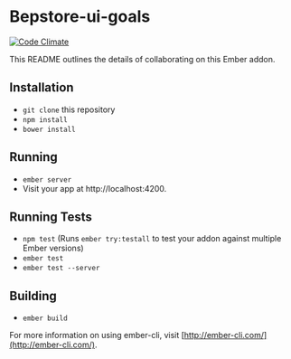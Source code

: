 # Bepstore-ui-goals
[![Code Climate](https://codeclimate.com/github/feedbackfruits/bepstore-ui-goals/badges/gpa.svg)](https://codeclimate.com/github/feedbackfruits/bepstore-ui-goals)

This README outlines the details of collaborating on this Ember addon.

## Installation

* `git clone` this repository
* `npm install`
* `bower install`

## Running

* `ember server`
* Visit your app at http://localhost:4200.

## Running Tests

* `npm test` (Runs `ember try:testall` to test your addon against multiple Ember versions)
* `ember test`
* `ember test --server`

## Building

* `ember build`

For more information on using ember-cli, visit [http://ember-cli.com/](http://ember-cli.com/).
